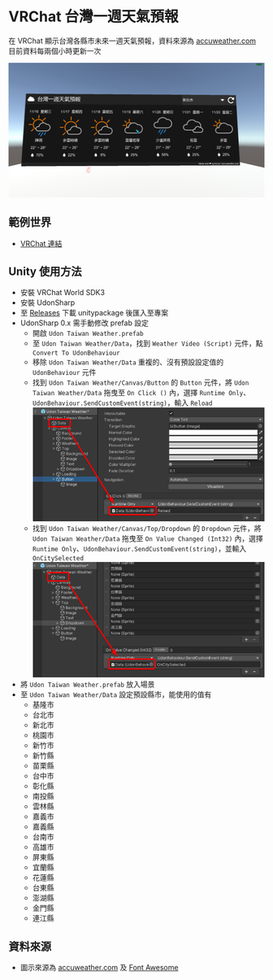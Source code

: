 # VRChat 台灣一週天氣預報
在 VRChat 顯示台灣各縣市未來一週天氣預報，資料來源為 [accuweather.com](https://www.accuweather.com/)  
目前資料每兩個小時更新一次  
<p align="center">
  <img src="./screenshots/screenshot.png">
</p>

## 範例世界
- [VRChat 連結](https://vrchat.com/home/world/wrld_bf81266b-feb3-4d3b-8cc8-c2525be7d115)
## Unity 使用方法
- 安裝 VRChat World SDK3
- 安裝 UdonSharp
- 至 [Releases](https://github.com/rogeraabbccdd/Udon-TaiwanWeather/releases) 下載 unitypackage 後匯入至專案
- UdonSharp 0.x 需手動修改 prefab 設定
  - 開啟 `Udon Taiwan Weather.prefab`
  - 至 `Udon Taiwan Weather/Data`，找到 `Weather Video (Script)` 元件，點 `Convert To UdonBehaviour`
  - 移除 `Udon Taiwan Weather/Data` 重複的、沒有預設設定值的 `UdonBehaviour` 元件
  - 找到 `Udon Taiwan Weather/Canvas/Button` 的 `Button` 元件，將 `Udon Taiwan Weather/Data` 拖曳至 `On Click ()` 內，選擇 `Runtime Only`、`UdonBehaviour.SendCustomEvent(string)`，輸入 `Reload`  
    ![UdonSharpButton](./screenshots/UdonSharpButton.png)
  - 找到 `Udon Taiwan Weather/Canvas/Top/Dropdown` 的 `Dropdown` 元件，將 `Udon Taiwan Weather/Data` 拖曳至 `On Value Changed (Int32)` 內，選擇 `Runtime Only`、`UdonBehaviour.SendCustomEvent(string)`，並輸入 `OnCitySelected`  
    ![UdonSharpDropdown](./screenshots/UdonSharpDropdown.png)
- 將 `Udon Taiwan Weather.prefab` 放入場景
- 至 `Udon Taiwan Weather/Data` 設定預設縣市，能使用的值有
  - 基隆市
  - 台北市
  - 新北市
  - 桃園市
  - 新竹市
  - 新竹縣
  - 苗栗縣
  - 台中市
  - 彰化縣
  - 南投縣
  - 雲林縣
  - 嘉義市
  - 嘉義縣
  - 台南市
  - 高雄市
  - 屏東縣
  - 宜蘭縣
  - 花蓮縣
  - 台東縣
  - 澎湖縣
  - 金門縣
  - 連江縣

## 資料來源
- 圖示來源為 [accuweather.com](https://www.accuweather.com/) 及 [Font Awesome](https://fontawesome.com/)  
